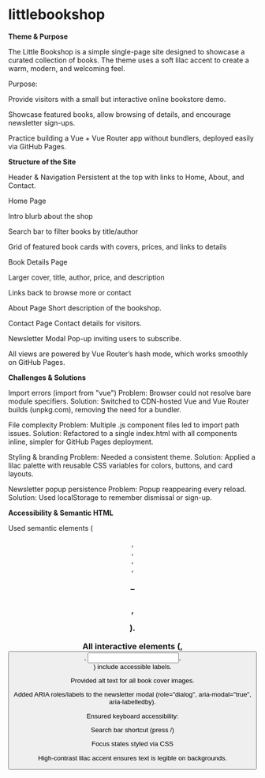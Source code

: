 # littlebookshop

**Theme & Purpose**

The Little Bookshop is a simple single-page site designed to showcase a curated collection of books.
The theme uses a soft lilac accent to create a warm, modern, and welcoming feel.

Purpose:

Provide visitors with a small but interactive online bookstore demo.

Showcase featured books, allow browsing of details, and encourage newsletter sign-ups.

Practice building a Vue + Vue Router app without bundlers, deployed easily via GitHub Pages.

**Structure of the Site**

Header & Navigation
Persistent at the top with links to Home, About, and Contact.

Home Page

Intro blurb about the shop

Search bar to filter books by title/author

Grid of featured book cards with covers, prices, and links to details

Book Details Page

Larger cover, title, author, price, and description

Links back to browse more or contact

About Page
Short description of the bookshop.

Contact Page
Contact details for visitors.

Newsletter Modal
Pop-up inviting users to subscribe.

All views are powered by Vue Router’s hash mode, which works smoothly on GitHub Pages.

**Challenges & Solutions**

Import errors (import from "vue")
Problem: Browser could not resolve bare module specifiers.
Solution: Switched to CDN-hosted Vue and Vue Router builds (unpkg.com), removing the need for a bundler.

File complexity
Problem: Multiple .js component files led to import path issues.
Solution: Refactored to a single index.html with all components inline, simpler for GitHub Pages deployment.

Styling & branding
Problem: Needed a consistent theme.
Solution: Applied a lilac palette with reusable CSS variables for colors, buttons, and card layouts.

Newsletter popup persistence
Problem: Popup reappearing every reload.
Solution: Used localStorage to remember dismissal or sign-up.

**Accessibility & Semantic HTML**

Used semantic elements (<header>, <nav>, <main>, <section>, <h1>–<h3>, <p>).

All interactive elements (<a>, <button>, <input>, <form>) include accessible labels.

Provided alt text for all book cover images.

Added ARIA roles/labels to the newsletter modal (role="dialog", aria-modal="true", aria-labelledby).

Ensured keyboard accessibility:

Search bar shortcut (press /)

Focus states styled via CSS

High-contrast lilac accent ensures text is legible on backgrounds.
